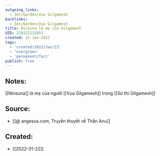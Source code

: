 ```yaml
---
outgoing_links:
  - Zet/Garden/Vua Gilgamesh
backlinks:
  - Zet/Garden/Vua Gilgamesh
title: Ninsuna là mẹ của Gilgamesh
UID: 220122232853
created: 22-Jan-2022
tags:
  - 'created/2022/Jan/22'
  - 'evergreen'
  - 'permanent/fact'
publish: True
---
```

## Notes:

[[Ninsuna]] là mẹ của người [[Vua Gilgamesh]] trong [[Sử thi Gilgamesh]]

## Source:
- [[@ angesus.com, Truyền thuyết về Thần Anu]]



## Created:
- [[2022-01-22]]
